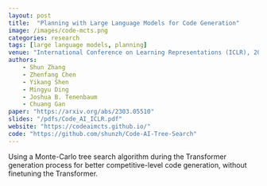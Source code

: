 ```yaml
---
layout: post
title:  "Planning with Large Language Models for Code Generation"
image: /images/code-mcts.png
categories: research
tags: [large language models, planning]
venue: "International Conference on Learning Representations (ICLR), 2023"
authors:
    - Shun Zhang
    - Zhenfang Chen
    - Yikang Shen
    - Mingyu Ding
    - Joshua B. Tenenbaum
    - Chuang Gan
paper: "https://arxiv.org/abs/2303.05510"
slides: "/pdfs/Code_AI_ICLR.pdf"
website: "https://codeaimcts.github.io/"
code: "https://github.com/shunzh/Code-AI-Tree-Search"
---
```

Using a Monte-Carlo tree search algorithm during the Transformer generation process for better competitive-level code generation, without finetuning the Transformer.

<!-- Also presented at the _Foundation Models for Decision Making Workshop_ at _NeurIPS_, 2022. -->
